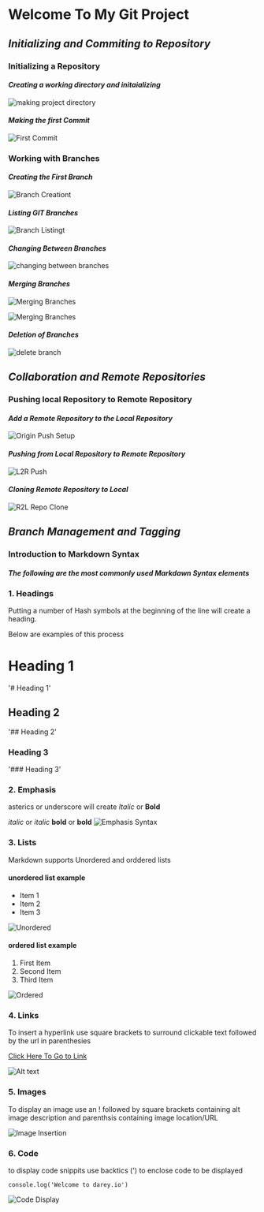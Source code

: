 # **Welcome To My Git Project**

## ***Initializing and Commiting to Repository***

### **Initializing a Repository**

#### *Creating a working directory and initaializing*

![making project directory](Screens/mkdir-cd-gitinit.png)

#### *Making the first Commit*

![First Commit](Screens/first-commit.png)

### **Working with Branches**

#### *Creating the First Branch*

![Branch Creationt](Screens/branch-creation.png)

#### *Listing GIT Branches*

![Branch Listingt](Screens/branch-list.png)

#### *Changing Between Branches*

![changing between branches](<Screens/changing branch.png>)

#### *Merging Branches*

![Merging Branches](Screens/Git-merge-branch.png)

![Merging Branches](Screens/merging-banches.png)

#### *Deletion of Branches*

![delete branch](Screens/branch-delete.png)

## ***Collaboration and Remote Repositories***

### **Pushing local Repository to Remote Repository**

#### *Add a Remote Repository to the Local Repository*

![Origin Push Setup](<Screens/Set origin to push to remote.png>)

#### *Pushing from Local Repository to Remote Repository*

![L2R Push](<Screens/Set origin to push to remote.png>)

#### *Cloning Remote Repository to Local*

![R2L Repo Clone](<Remote Clone.png>)

## ***Branch Management and  Tagging***

### **Introduction to Markdown Syntax**

#### *The following are the most commonly used Markdawn Syntax elements*

### **1. Headings**

Putting a number of Hash symbols at the beginning of the line will create a heading.

Below are examples of this process
# Heading 1

'# Heading 1'
## Heading 2

'## Heading 2'
### Heading 3

'### Heading 3'

### **2. Emphasis**

asterics or underscore will create *Italic* or **Bold**


*italic* or _italic_
**bold** or __bold__
![Emphasis Syntax](<Screens/emphasys syntax (2).png>)

### **3. Lists**

Markdown supports Unordered and orddered lists

#### unordered list example

- Item 1
- Item 2
- Item 3

![Unordered](<Screens/UnorderedList Syntax.png>)

#### ordered list example

1. First Item
2. Second Item
3. Third Item

![Ordered](<Screens/Ordered List Syntax.png>)

### 4. **Links**

To insert a hyperlink use square brackets to surround clickable text followed by the url in parenthesies

[Click Here To Go to Link](r.mtdv.me/articles/DevOps)

![Alt text](<Screens/Hyper Link Example.png>)

### 5. **Images**

To display an image  use an ! followed by square brackets containing alt image description and parenthsis containing image location/URL

![Image Insertion](<Screens/Image Insertion (2).png>)

### 6. **Code**

to display code snippits use backtics (') to enclose code to be displayed

`console.log('Welcome to darey.io')`

![Code Display](<Screens/code display.png>)